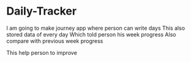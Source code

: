 # Daily-Tracker

I am going to make journey app where person can write days
This also stored data of every day
Which told person his week progress
Also compare with previous week progress


This help person to improve 

